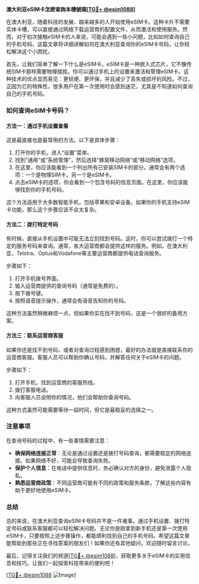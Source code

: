 **澳大利亚eSIM卡怎麽查詢本機號碼[[TG💪+ @esim1088](https://t.me/s/esim1088)]**

在澳大利亚，随着科技的发展，越来越多的人开始使用eSIM卡。这种卡片不需要实体卡槽，可以直接通过网络下载运营商的配置文件，从而激活和使用服务。然而，对于初次接触eSIM卡的人来说，可能会遇到一些小问题，比如如何查询自己的手机号码。这篇文章将详细讲解如何在澳大利亚查询你的eSIM卡号码，让你轻松解决这个小困扰。

首先，让我们简单了解一下什么是eSIM卡。eSIM卡是一种嵌入式芯片，它不像传统SIM卡那样需要物理插拔。你可以通过手机上的设置来激活和管理eSIM卡。这种技术的优点显而易见：更轻便、更环保，并且减少了丢失或损坏的风险。不过，正因为它的特殊性，很多用户在第一次使用时会感到迷茫，尤其是不知道如何查询自己的手机号码。

### 如何查询eSIM卡号码？

#### 方法一：通过手机设置查看

这是最直接也是最常用的方法。以下是具体步骤：

1. 打开你的手机，进入“设置”菜单。
2. 找到“通用”或“系统管理”，然后选择“蜂窝移动网络”或“移动网络”选项。
3. 在这里，你应该能看到一个列出所有已安装SIM卡的部分。通常会有两个选项：一个是物理SIM卡，另一个是eSIM卡。
4. 点击eSIM卡的选项，你会看到一个包含号码的信息页面。在这里，你应该能够找到你的手机号码。

这个方法适用于大多数智能手机，包括苹果和安卓设备。如果你的手机支持eSIM卡功能，那么这个步骤应该不会太复杂。

#### 方法二：拨打特定号码

有时候，直接从手机设置中可能无法立刻找到号码。这时，你可以尝试拨打一个特定的服务号码来查询。通常，各大运营商都会提供这样的服务。例如，在澳大利亚，Telstra、Optus和Vodafone等主要运营商都提供电话查询服务。

步骤如下：

1. 打开手机拨号界面。
2. 输入运营商提供的查询号码（通常是免费的）。
3. 按下拨号键。
4. 按照语音提示操作，通常会有语音告知你的号码。

这种方法虽然稍微麻烦一点，但如果你实在找不到号码，这是一个很好的备用方案。

#### 方法三：联系运营商客服

如果你还是找不到号码，或者对查询过程感到困惑，最好的办法就是直接联系你的运营商客服。客服人员可以帮助你确认号码，并解答任何关于eSIM卡的问题。

步骤如下：

1. 打开手机，找到运营商的客服热线。
2. 拨打客服电话。
3. 向客服人员说明你的情况，他们会帮助你查询号码。

这种方式虽然可能需要等待一段时间，但它是最稳妥的选择之一。

### 注意事项

在查询号码的过程中，有一些事情需要注意：

- **确保网络连接正常**：无论是通过设置还是拨打号码查询，都需要稳定的网络连接。如果网络不好，可能会导致查询失败。
- **保护个人信息**：在电话中提供信息时，务必确认对方的身份，避免泄露个人隐私。
- **熟悉运营商政策**：不同运营商可能有不同的政策和服务条款，了解这些内容有助于更好地使用eSIM卡。

### 总结

总的来说，在澳大利亚查询eSIM卡号码并不是一件难事。通过手机设置、拨打特定号码或联系客服都可以轻松解决问题。无论你是刚拿到新手机还是第一次使用eSIM卡，只要按照上述步骤操作，都能顺利找到自己的手机号码。希望这篇文章能帮助到那些正在寻找答案的朋友们！如果你还有其他疑问，欢迎随时留言讨论。

最后，记得关注我们的频道[[TG💪+ @esim1088](https://t.me/s/esim1088)]，获取更多关于eSIM卡的实用信息和技巧。让我们一起探索科技带来的便利吧！

[[TG💪+ @esim1088](https://t.me/s/esim1088) ![Image](https://i.postimg.cc/4NQfJmqS/Snipaste-2025-05-13-00-14-12.png)]